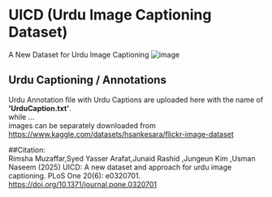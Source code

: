 # UICD  (Urdu Image Captioning Dataset)
A New Dataset for Urdu Image Captioning
![image](https://github.com/user-attachments/assets/1f8622dd-632e-490b-9771-26d78d8473e0)


## Urdu Captioning / Annotations
Urdu Annotation file with Urdu Captions are uploaded here with the name of <b>'UrduCaption.txt'</b>. <br>
while ... <br>
images can be separately downloaded from https://www.kaggle.com/datasets/hsankesara/flickr-image-dataset



##Citation: <br>
Rimsha Muzaffar,Syed Yasser Arafat,Junaid Rashid ,Jungeun Kim ,Usman Naseem (2025) UICD: A new dataset and approach for urdu image captioning. PLoS One 20(6): e0320701. https://doi.org/10.1371/journal.pone.0320701
